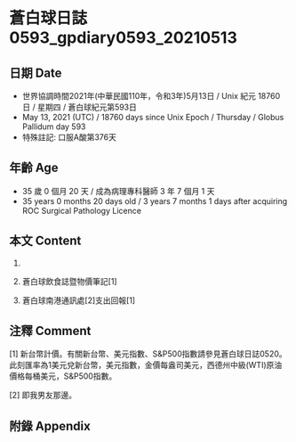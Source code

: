 [_metadata_:encoding]: - "utf-8"
[_metadata_:language]: - "zh-Hant-TW"
[_metadata_:fileformat]: - "markdown"
[_metadata_:MIME_type]: - "text/plain"
[_metadata_:markdown_version]: - "commonmark version 0.29"
[_metadata_:markdown_spec]: - "https://spec.commonmark.org/0.29/"

# 蒼白球日誌0593_gpdiary0593_20210513 #

## 日期 Date ##

* 世界協調時間2021年(中華民國110年，令和3年)5月13日 / Unix 紀元 18760 日 / 星期四 / 蒼白球紀元第593日
* May 13, 2021 (UTC) / 18760 days since Unix Epoch / Thursday / Globus Pallidum day 593
* 特殊註記: 口服A酸第376天

## 年齡 Age ##

* 35 歲 0 個月 20 天 / 成為病理專科醫師 3 年 7 個月 1 天
* 35 years 0 months 20 days old / 3 years 7 months 1 days after acquiring ROC Surgical Pathology Licence

## 本文 Content ##

1. 

    
2. 蒼白球飲食誌暨物價筆記[1]

    
3. 蒼白球南港通訊處[2]支出回報[1]

    

## 注釋 Comment ##

[1] 新台幣計價。有關新台幣、美元指數、S&P500指數請參見蒼白球日誌0520。此刻匯率為1美元兌新台幣，美元指數，金價每盎司美元，西德州中級(WTI)原油價格每桶美元，S&P500指數。


[2] 即我男友那邊。



## 附錄 Appendix ##

